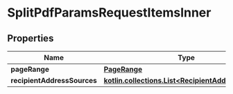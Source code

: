 
# SplitPdfParamsRequestItemsInner

## Properties
| Name | Type | Description | Notes |
| ------------ | ------------- | ------------- | ------------- |
| **pageRange** | [**PageRange**](PageRange.md) |  |  |
| **recipientAddressSources** | [**kotlin.collections.List&lt;RecipientAddressSource&gt;**](RecipientAddressSource.md) |  |  |



